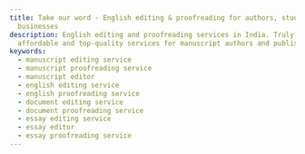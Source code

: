 ```yaml
---
title: Take our word - English editing & proofreading for authors, students and
  businesses
description: English editing and proofreading services in India. Truly
  affordable and top-quality services for manuscript authors and publishers.
keywords: 
  - manuscript editing service
  - manuscript proofreading service
  - manuscript editor
  - english editing service
  - english proofreading service
  - document editing service
  - document proofreading service
  - essay editing service
  - essay editor
  - essay proofreading service
---
```

